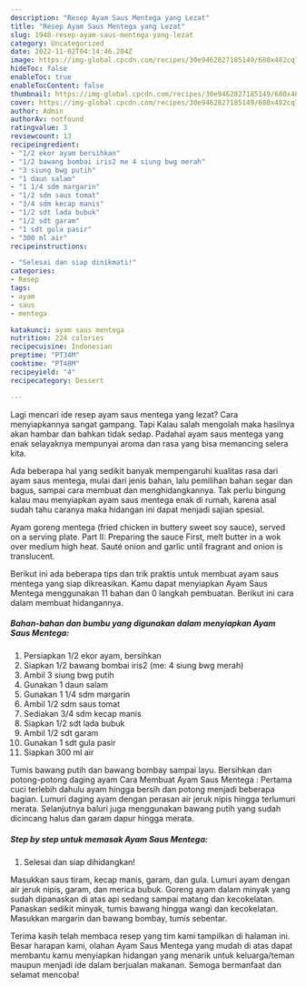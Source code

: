 ```yaml
---
description: "Resep Ayam Saus Mentega yang Lezat"
title: "Resep Ayam Saus Mentega yang Lezat"
slug: 1948-resep-ayam-saus-mentega-yang-lezat
category: Uncategorized
date: 2022-11-02T04:14:46.204Z
image: https://img-global.cpcdn.com/recipes/30e9462827185149/680x482cq70/ayam-saus-mentega-foto-resep-utama.jpg
hideToc: false
enableToc: true
enableTocContent: false
thumbnail: https://img-global.cpcdn.com/recipes/30e9462827185149/680x482cq70/ayam-saus-mentega-foto-resep-utama.jpg
cover: https://img-global.cpcdn.com/recipes/30e9462827185149/680x482cq70/ayam-saus-mentega-foto-resep-utama.jpg
author: Admin
authorAv: notfound
ratingvalue: 3
reviewcount: 13
recipeingredient:
- "1/2 ekor ayam bersihkan"
- "1/2 bawang bombai iris2 me 4 siung bwg merah"
- "3 siung bwg putih"
- "1 daun salam"
- "1 1/4 sdm margarin"
- "1/2 sdm saus tomat"
- "3/4 sdm kecap manis"
- "1/2 sdt lada bubuk"
- "1/2 sdt garam"
- "1 sdt gula pasir"
- "300 ml air"
recipeinstructions:

- "Selesai dan siap dinikmati!"
categories:
- Resep
tags:
- ayam
- saus
- mentega

katakunci: ayam saus mentega 
nutrition: 224 calories
recipecuisine: Indonesian
preptime: "PT34M"
cooktime: "PT40M"
recipeyield: "4"
recipecategory: Dessert

---
```



Lagi mencari ide resep ayam saus mentega yang lezat? Cara menyiapkannya sangat gampang. Tapi Kalau salah mengolah maka hasilnya akan hambar dan bahkan tidak sedap. Padahal ayam saus mentega yang enak selayaknya mempunyai aroma dan rasa yang bisa memancing selera kita.


Ada beberapa hal yang sedikit banyak mempengaruhi kualitas rasa dari ayam saus mentega, mulai dari jenis bahan, lalu pemilihan bahan segar dan bagus, sampai cara membuat dan menghidangkannya. Tak perlu bingung kalau mau menyiapkan ayam saus mentega enak di rumah, karena asal sudah tahu caranya maka hidangan ini dapat menjadi sajian spesial.

Ayam goreng mentega (fried chicken in buttery sweet soy sauce), served on a serving plate. Part II: Preparing the sauce First, melt butter in a wok over medium high heat. Sauté onion and garlic until fragrant and onion is translucent.


Berikut ini ada beberapa tips dan trik praktis untuk membuat ayam saus mentega yang siap dikreasikan. Kamu dapat menyiapkan Ayam Saus Mentega menggunakan 11 bahan dan 0 langkah pembuatan. Berikut ini cara dalam membuat hidangannya.

<!--inarticleads1-->

##### Bahan-bahan dan bumbu yang digunakan dalam menyiapkan Ayam Saus Mentega:

1. Persiapkan 1/2 ekor ayam, bersihkan
1. Siapkan 1/2 bawang bombai iris2 (me: 4 siung bwg merah)
1. Ambil 3 siung bwg putih
1. Gunakan 1 daun salam
1. Gunakan 1 1/4 sdm margarin
1. Ambil 1/2 sdm saus tomat
1. Sediakan 3/4 sdm kecap manis
1. Siapkan 1/2 sdt lada bubuk
1. Ambil 1/2 sdt garam
1. Gunakan 1 sdt gula pasir
1. Siapkan 300 ml air


Tumis bawang putih dan bawang bombay sampai layu. Bersihkan dan potong-potong daging ayam Cara Membuat Ayam Saus Mentega : Pertama cuci terlebih dahulu ayam hingga bersih dan potong menjadi beberapa bagian. Lumuri daging ayam dengan perasan air jeruk nipis hingga terlumuri merata. Selanjutnya baluri juga menggunakan bawang putih yang sudah dicincang halus dan garam dapur hingga merata. 

<!--inarticleads2-->

##### Step by step untuk memasak Ayam Saus Mentega:


1. Selesai dan siap dihidangkan!

Masukkan saus tiram, kecap manis, garam, dan gula. Lumuri ayam dengan air jeruk nipis, garam, dan merica bubuk. Goreng ayam dalam minyak yang sudah dipanaskan di atas api sedang sampai matang dan kecokelatan. Panaskan sedikit minyak, tumis bawang hingga wangi dan kecokelatan. Masukkan margarin dan bawang bombay, tumis sebentar. 

Terima kasih telah membaca resep yang tim kami tampilkan di halaman ini. Besar harapan kami, olahan Ayam Saus Mentega yang mudah di atas dapat membantu kamu menyiapkan hidangan yang menarik untuk keluarga/teman maupun menjadi ide dalam berjualan makanan. Semoga bermanfaat dan selamat mencoba!
